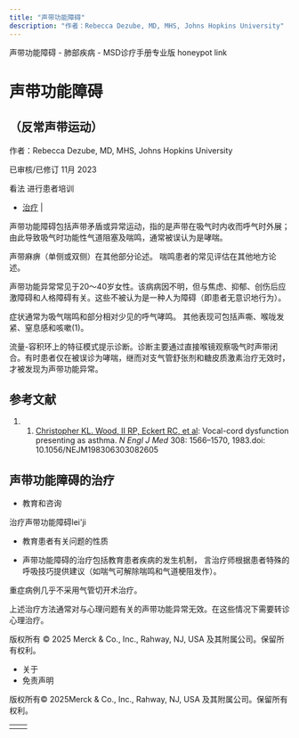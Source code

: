 ```yaml
---
title: "声带功能障碍"
description: "作者：Rebecca Dezube, MD, MHS, Johns Hopkins University"
---
```


﻿声带功能障碍 \- 肺部疾病 \- MSD诊疗手册专业版 honeypot link

# 声带功能障碍

## （反常声带运动）

作者：Rebecca Dezube, MD, MHS, Johns Hopkins University

已审核/已修订 11月 2023

看法 进行患者培训

- [治疗](#治疗_v38408484_zh) \|

声带功能障碍包括声带矛盾或异常运动，指的是声带在吸气时内收而呼气时外展；由此导致吸气时功能性气道阻塞及喘鸣，通常被误认为是哮喘。

声带麻痹（单侧或双侧）在其他部分论述。 喘鸣患者的常见评估在其他地方论述。

声带功能异常常见于20～40岁女性。该病病因不明，但与焦虑、抑郁、创伤后应激障碍和人格障碍有关。这些不被认为是一种人为障碍（即患者无意识地行为）。

症状通常为吸气喘鸣和部分相对少见的呼气哮鸣。 其他表现可包括声嘶、喉咙发紧、窒息感和咳嗽(1)。

流量-容积环上的特征模式提示诊断。诊断主要通过直接喉镜观察吸气时声带闭合。有时患者仅在被误诊为哮喘，继而对支气管舒张剂和糖皮质激素治疗无效时，才被发现为声带功能异常。

## 参考文献

1. 1. [Christopher KL. Wood, II RP, Eckert RC, et al](http://www.ncbi.nlm.nih.gov/pubmed/6406891): Vocal-cord dysfunction presenting as asthma. _N Engl J Med_ 308: 1566–1570, 1983.doi: 10.1056/NEJM198306303082605


## 声带功能障碍的治疗

- 教育和咨询


治疗声带功能障碍lei'ji

- 教育患者有关问题的性质

- 声带功能障碍的治疗包括教育患者疾病的发生机制， 言治疗师根据患者特殊的呼吸技巧提供建议（如喘气可解除喘鸣和气道梗阻发作）。


重症病例几乎不采用气管切开术治疗。

上述治疗方法通常对与心理问题有关的声带功能异常无效。在这些情况下需要转诊心理治疗。



版权所有 © 2025
Merck & Co., Inc., Rahway, NJ, USA 及其附属公司。保留所有权利。

- 关于
- 免责声明

版权所有© 2025Merck & Co., Inc., Rahway, NJ, USA 及其附属公司。保留所有权利。

|     |     |
| --- | --- |
|  |  |